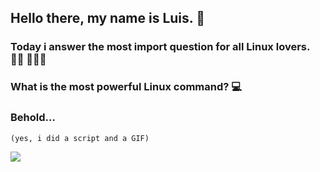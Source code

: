 ## Hello there, my name is Luis. 👋

### Today i answer the most import question for all Linux lovers. 👩‍💻 👨🏻‍💻 

### What is the most powerful Linux command? 💻
### Behold... 
```(yes, i did a script and a GIF)```

![](linux.gif)
